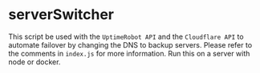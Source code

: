 # serverSwitcher
This script be used with the `UptimeRobot API` and the `Cloudflare API` to automate failover by changing the DNS to backup servers.
Please refer to the comments in `index.js` for more information. Run this on a server with node or docker.
